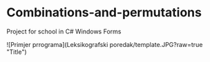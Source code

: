 # Combinations-and-permutations
Project for school in C# Windows Forms

![Primjer prrograma](Leksikografski poredak/template.JPG?raw=true "Title")
